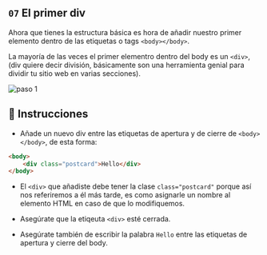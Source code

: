 ## `07` El primer div

Ahora que tienes la estructura básica es hora de añadir nuestro primer elemento dentro de las etiquetas o tags `<body></body>`.

La mayoría de las veces el primer elementro dentro del body es un  `<div>`, (div quiere decir división, 
básicamente son una herramienta genial para dividir tu sitio web en varias secciones).


![paso 1](../assets/07-the-first-div.png?raw=true)

## 📝 Instrucciones

- Añade un nuevo div entre las etiquetas de apertura y de cierre de `<body></body>`, de esta forma:

```html
<body>
    <div class="postcard">Hello</div>
</body>
```

- El `<div>` que añadiste debe tener la clase `class="postcard"` porque así nos referiremos a él más tarde, es como asignarle un nombre al elemento HTML en caso de que lo modifiquemos.

- Asegúrate que la etiqeuta `<div>` esté cerrada.

- Asegúrate también de escribir la palabra `Hello` entre las etiquetas de apertura y cierre del body.
